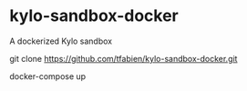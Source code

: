 # kylo-sandbox-docker
A dockerized Kylo sandbox

git clone https://github.com/tfabien/kylo-sandbox-docker.git

docker-compose up
